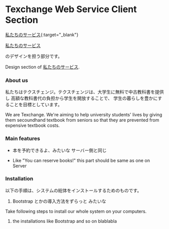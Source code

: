 # Texchange Web Service Client Section
[私たちのサービス](http://texchg.com){:target="_blank"}
<p><a href="http://texchg.com" target="_blank">私たちのサービス</a></p>
のデザインを担う部分です。

Design section of 
<a href="http://texchg.com" target="_blank">私たちのサービス</a>.

### About us
私たちはテクスチェンジ。テクスチェンジは、大学生に無料で中古教科書を提供し
高額な教科書代の負担から学生を開放することで、
学生の暮らしを豊かにすることを目標としています。

We are Texchange. We're aiming to help university students' lives 
by giving them secoundhand textbook from seniors so that 
they are prevented from expensive textbook costs.

### Main features
* 本を予約できるよ、みたいな
サーバー側と同じ

* Like "You can reserve books!"
this part should be same as one on Server

### Installation
以下の手順は、システムの総体をインストールするためのものです。<br />
1. Bootstrap とかの導入方法をずらっと
みたいな

Take following steps to install our whole system on your computers. <br />
1. the installations like Bootstrap and so on
blablabla
